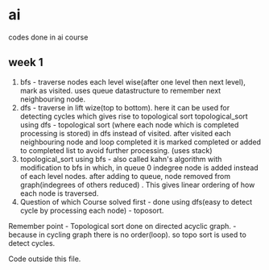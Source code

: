 # ai
codes done in ai course 


## week 1 
1. bfs - traverse nodes each level wise(after one level then next level), mark as visited. uses queue datastructure to remember next neighbouring node.
2. dfs - traverse in lift wize(top to bottom). here it can be used for detecting cycles which gives rise to topological sort
topological_sort using dfs - topological sort (where each node which is completed processing is stored) in dfs instead of visited. 
after visited each neighbouring node and loop completed it is marked completed or added to completed list to avoid further processing. (uses stack)
3. topological_sort using bfs - also called kahn's algorithm with modification to bfs in which, in queue 0 indegree node is added instead of each level nodes. after adding to queue, node removed from graph(indegrees of others reduced) . 
This gives linear ordering of how each node is traversed.
4. Question of which Course solved first - done using dfs(easy to detect cycle by processing each node) - toposort.

Remember point - Topological sort done on directed acyclic graph. - because in cycling graph there is no order(loop). so topo sort is used to detect cycles.


Code outside this file.
